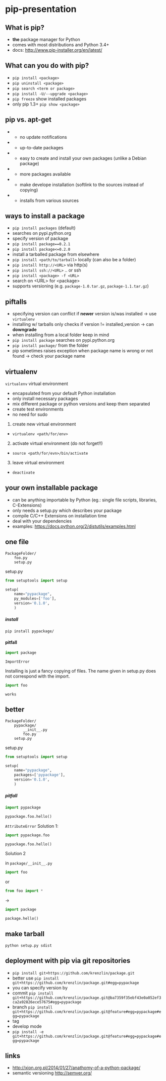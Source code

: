 pip-presentation
================

What is pip?
----
* **the** package manager for Python
* comes with most distributions and Python 3.4+
* docs: http://www.pip-installer.org/en/latest/


What can you do with pip?
----
* `pip install <package>`
* `pip uninstall <package>`
* `pip search <term or package>`
* `pip install -U/--upgrade <package>`
* `pip freeze` show installed packages
* only pip 1.3+ `pip show <package>` 


pip vs. apt-get
----
- - no update notifications
- + up-to-date packages
- + easy to create and install your own packages (unlike a Debian package)
- + more packages available
- + make develope installation (softlink to the sources instead of copying)
- + installs from various sources


ways to install a package
----
- `pip install packages` (default)
 - searches on pypi.python.org
- specify version of package
 - `pip install package==0.2.1`
 - `pip install package<=0.2.0`
- install a tarballed package from elsewhere
 - `pip install <path/to/tarball>` locally (can also be a folder)
 - `pip install http://<URL>` via http(s)
 - `pip install ssh://<URL>` .. or ssh
- `pip install <package> -f <URL>` 
 - search on \<URL\> for \<package\>
 - supports versioning (e.g. `package-1.0.tar.gz`, `package-1.1.tar.gz`)


piftalls
----
- specifying version can conflict if **newer** version is/was installed -> use `virtualenv`
- installing w/ tarballs only checks if version != installed_version -> can **downgrade**
- when installing from a local folder keep in mind
 - `pip install package` searches on pypi.python.org
 - `pip install package/` from the folder
- pip sometimes raises exception when package name is wrong or not found -> check your package name



virtualenv
----
`virtualenv` virtual environment
- encapsulated from your default Python installation
- only install necessary packages
- mix different package or python versions and keep them separated
- create test environments
- no need for sudo


1. create new virtual environment 
 - `virtualenv <path/for/env>`
2. activate virtual environment (do not forget!!)
 - `source <path/for/evn>/bin/activate`
3. leave virtual environment
 - `deactivate`


your own installable package
----
- can be anything importable by Python (eg.: single file scripts, libraries, C-Extensions)
- only needs a setup.py which describes your package
- compile C/C++ Extensions on installation time
- deal with your dependencies
- examples: https://docs.python.org/2/distutils/examples.html

one file
----

    PackageFolder/
        foo.py
        setup.py

setup.py

```python
from setuptools import setup

setup(
    name="pypackage",
    py_modules=['foo'],
    version='0.1.0',
    )
```

##### install
`pip install pypackage/`

#### pitfall
```python
import package
```
`ImportError`

Installing is just a fancy copying of files. The name given in setup.py does not correspond with the import.

```python
import foo
```
`works`

better
----

    PackageFolder/
        pypackage/
            __init__.py
            foo.py
        setup.py

setup.py

```python
from setuptools import setup

setup(
    name="pypackage",
    packages=['pypackage'],
    version='0.1.0',
    )
```
##### pitfall


```python
import pypackage

pypackage.foo.hello()
```
`AttributeError`
Solution 1:


```python
import pypackage.foo

pypackage.foo.hello()
```

Solution 2

in `package/__init__.py`

```python
import foo
```
or
```python
from foo import *
```
-> 
```python
import package

package.hello()
```

make tarball
----
`python setup.py sdist`



deployment with pip via git repositories
----
- `pip install git+https://github.com/krenzlin/package.git`
- better use `pip install git+https://github.com/krenzlin/package.git#egg=pypackage`
- you can specify version by
 - commit `pip install git+https://github.com/krenzlin/package.git@ba7359f35ebf43e0a052ef3ca2a92826ece57675#egg=pypackage` 
 - branch `pip install git+https://github.com/krenzlin/package.git@feature#egg=pypackage#egg=pypackage`
 - tag
- develop mode 
 - `pip install -e git+https://github.com/krenzlin/package.git@feature#egg=pypackage#egg=pypackage`


links
----
- http://xion.org.pl/2014/01/27/anathomy-of-a-python-package/
- semantic versioning http://semver.org/

